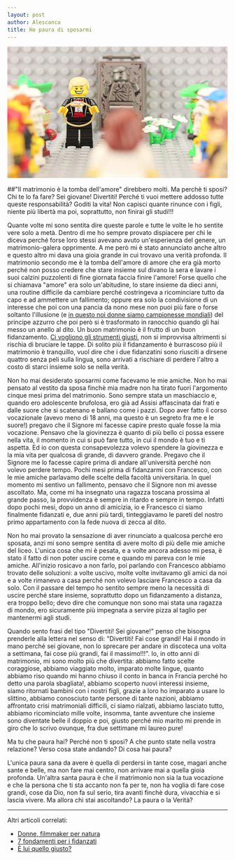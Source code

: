 ```yaml
---
layout: post
author: Alescanca
title: Ho paura di sposarmi
---
```


![](/img/posts/lego.jpg)


##"Il matrimonio è la tomba dell'amore" direbbero molti. Ma perchè ti sposi? Chi te lo fa fare? Sei giovane! Divertiti! Perché ti vuoi mettere addosso tutte queste responsabilità? Goditi la vita! Non capisci quante rinunce con i figli, niente più libertà ma poi, soprattutto, non finirai gli studi!!!

Quante volte mi sono sentita dire queste parole e tutte le volte le ho sentite vere solo a metà. Dentro di me ho sempre provato dispiacere per chi le diceva perché forse loro stessi avevano avuto un'esperienza del genere, un matrimonio-galera opprimente. A me però mi è stato annunciato anche altro e questo altro mi dava una gioia grande in cui trovavo una verità profonda.
Il matrimonio secondo me è la tomba dell'amore di amore che era già morto perché non posso credere che stare insieme sul divano la sera e lavare i suoi calzini puzzolenti di fine giornata faccia finire l'amore! Forse quello che si chiamava "amore" era solo un'abitudine, lo stare insieme da dieci anni, una routine difficile da cambiare perché costringeva a ricominciare tutto da capo e ad ammettere un fallimento; oppure era solo la condivisione di un interesse che poi con una pancia da nono mese non puoi più fare o forse soltanto l'illusione (e [in questo noi donne siamo campionesse mondiali](http://5p2p.it/2013/04/30/donne-filmmaker.html)) del principe azzurro che poi però si è trasformato in ranocchio quando gli hai messo un anello al dito.
Un buon matrimonio è il frutto di un buon fidanzamento. [Ci vogliono gli strumenti giusti](http://5p2p.it/2013/11/08/sette-pilastri.html), non si improvvisa  altrimenti si rischia di bruciare le tappe. Di solito più il fidanzamento è burrascoso più il matrimonio è tranquillo, vuol dire che i due fidanzatini sono riusciti a dirsene quattro senza peli sulla lingua, sono arrivati a rischiare di perdere l'altro a costo di starci insieme solo se nella verità.

Non ho mai desiderato sposarmi come facevamo le mie amiche. Non ho mai pensato al vestito da sposa finchè mia madre non ha tirato fuori l'argomento cinque mesi prima del matrimonio. Sono sempre stata un maschiaccio e, quando ero adolescente brufolosa, ero già ad Assisi affascinata dai frati e dalle suore che si scatenano e ballano come i pazzi. Dopo aver fatto il corso vocazionale (avevo meno di 18 anni, ma questo è un segreto fra me e le suore!) pregavo che il Signore mi facesse capire presto quale fosse la mia vocazione. Pensavo che la giovinezza è quanto di più bello ci possa essere nella vita, il momento in cui si può fare tutto, in cui il mondo è tuo e ti aspetta. Ed io con questa consapevolezza volevo spendere la giovinezza e la mia vita per qualcosa di grande, di davvero grande. Pregavo che il Signore me lo facesse capire prima di andare all'università perché non volevo perdere tempo. Pochi mesi prima di fidanzarmi con Francesco, con le mie amiche parlavamo delle scelte della facoltà universitaria. In quel momento mi sentivo un fallimento, pensavo che il Signore non mi avesse ascoltato. Ma, come mi ha insegnato una ragazza toscana prossima al grande passo, la provvidenza è sempre in ritardo e sempre in tempo. Infatti dopo pochi mesi, dopo un anno di amicizia, io e Francesco ci siamo finalmente fidanzati e, due anni più tardi, tinteggiavamo le pareti del nostro primo appartamento con la fede nuova di zecca al dito.

Non ho mai provato la sensazione di aver rinunciato a qualcosa perché ero sposata, anzi mi sono sempre sentita di avere molto di più delle mie amiche del liceo. L'unica cosa che mi è pesata, e a volte ancora adesso mi pesa, è stato il fatto di non poter uscire come e quando mi pareva con le mie amiche. All'inizio rosicavo a non farlo, poi parlando con Francesco abbiamo trovato delle soluzioni: a volte uscivo, molte volte invitavamo gli amici da noi e a volte rimanevo a casa perché non volevo lasciare Francesco a casa da solo. Con il passare del tempo ho sentito sempre meno la necessità di uscire perché stare insieme, soprattutto dopo un fidanzamento a distanza, era troppo bello; devo dire che comunque non sono mai stata una ragazza di mondo, ero sicuramente più impegnata a servire pizza al taglio per mantenermi agli studi.

Quando sento frasi del tipo "Divertiti! Sei giovane!" penso che bisogna prenderle alla lettera nel senso di: "Divertiti! Fai cose grandi! Hai il mondo in mano perché sei giovane, non lo sprecare per andare in discoteca una volta a settimana, fai cose più grandi, fai il massimo!!!".
Io, in otto anni di matrimonio, mi sono molto più che divertita: abbiamo fatto scelte coraggiose, abbiamo viaggiato molto, imparato molte lingue, quanto abbiamo riso quando mi hanno chiuso il conto in banca in Francia perché ho detto una parola sbagliata!, abbiamo scoperto nuovi interessi insieme, siamo ritornati bambini con i nostri figli, grazie a loro ho imparato a usare lo slittino, abbiamo conosciuto tante persone di tante nazioni, abbiamo affrontato crisi matrimoniali difficili, ci siamo rialzati, abbiamo lasciato tutto, abbiamo ricominciato mille volte, insomma, tante avventure che insieme sono diventate belle il doppio e poi, giusto perché mio marito mi prende in giro che lo scrivo ovunque, fra due settimane mi laureo pure!

Ma tu che paura hai? Perché non ti sposi? A che punto state nella vostra relazione? Verso cosa state andando? Di cosa hai paura? 

L'unica paura sana da avere è quella di perdersi in tante cose, magari anche sante e belle, ma non fare mai centro, non arrivare mai a quella gioia profonda. Un'altra santa paura è che il matrimonio non sia la tua vocazione e che la persona che ti sta accanto non fa per te, non ha voglia di fare cose grandi, cose da Dio, non fa sul serio, tira avanti finchè dura, vivacchia e si lascia vivere.
Ma allora chi stai ascoltando? La paura o la Verità? 

---
Altri articoli correlati:

- [Donne, filmmaker per natura](http://5p2p.it/2013/04/30/donne-filmmaker.html)
- [7 fondamenti per i fidanzati](http://5p2p.it/2013/11/08/sette-pilastri.html)
- [È lui quello giusto?](http://5p2p.it/2013/04/22/lui-quello-giusto.html)